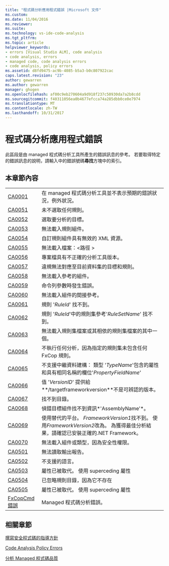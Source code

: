 ```yaml
---
title: "程式碼分析應用程式錯誤 |Microsoft 文件"
ms.custom: 
ms.date: 11/04/2016
ms.reviewer: 
ms.suite: 
ms.technology: vs-ide-code-analysis
ms.tgt_pltfrm: 
ms.topic: article
helpviewer_keywords:
- errors [Visual Studio ALM], code analysis
- code analysis, errors
- managed code, code analysis errors
- code analysis, policy errors
ms.assetid: d8fd9475-ac9b-4085-b5a3-b0c807922cac
caps.latest.revision: "23"
author: gewarren
ms.author: gewarren
manager: ghogen
ms.openlocfilehash: af00c9eb270604a9d918f237c50930da7a2b8cdd
ms.sourcegitcommit: f40311056ea0b4677efcca74a285dbb0ce0e7974
ms.translationtype: MT
ms.contentlocale: zh-TW
ms.lasthandoff: 10/31/2017
---
```

# <a name="code-analysis-application-errors"></a>程式碼分析應用程式錯誤
此區段是由 managed 程式碼分析工具所產生的錯誤訊息的參考。 若要取得特定的錯誤訊息的說明，請輸入中的錯誤號碼**尋找**方塊中的索引。  
  
## <a name="in-this-section"></a>本章節內容  
  
|||  
|-|-|  
|[CA0001](ca0001.md)|在 managed 程式碼分析工具並不表示預期的錯誤狀況，例外狀況。|  
|[CA0051](ca0051.md)|未不選取任何規則。|  
|[CA0052](ca0052.md)|選取要分析的目標。|  
|[CA0053](ca0053.md)|無法載入規則組件。|  
|[CA0054](ca0054.md)|自訂規則組件具有無效的 XML 資源。|  
|[CA0055](ca0055.md)|無法載入檔案：\<路徑 >|  
|[CA0056](ca0056.md)|專案檔具有不正確的分析工具版本。|  
|[CA0057](ca0057.md)|違規無法對應至目前資料集的目標和規則。|  
|[CA0058](ca0058.md)|無法載入參考的組件。|  
|[CA0059](ca0059.md)|命令列參數時發生錯誤。|  
|[CA0060](ca0060.md)|無法載入組件的間接參考。|  
|[CA0061](ca0061.md)|規則 '*RuleId*' 找不到。|  
|[CA0062](ca0062.md)|規則 '*RuleId*'中的規則集參考'*RuleSetName*' 找不到。|  
|[CA0063](ca0063.md)|無法載入規則集檔案或其相依的規則集檔案的其中一個。|  
|[CA0064](ca0064.md)|不執行任何分析，因為指定的規則集未包含任何 FxCop 規則。|  
|[CA0065](ca0065.md)|不支援中繼資料建構： 類型 '*TypeName*'包含的屬性和具有相同名稱的欄位'*PropertyFieldName*'|  
|[CA0066](ca0066.md)|值 '*VersionID*' 提供給**/targetframeworkversion**不是可辨認的版本。|  
|[CA0067](ca0067.md)|找不到目錄。|  
|[CA0068](ca0068.md)|偵錯目標組件找不到資訊*'AssemblyName'*。|  
|[CA0069](ca0069.md)|使用替代的平台。 *FrameworkVersion1*找不到。 使用*FrameworkVersion2*改為。 為獲得最佳分析結果，請確認已安裝正確的.NET Framework。|  
|[CA0070](ca0070.md)|無法載入組件或類型，因為安全性權限。|  
|[CA0501](ca0501.md)|無法讀取輸出報告。|  
|[CA0502](ca0502.md)|不支援的語言。|  
|[CA0503](ca0503.md)|屬性已被取代。 使用 superceding 屬性|  
|[CA0504](ca0504.md)|已忽略規則目錄，因為它不存在|  
|[CA0505](ca0505.md)|屬性已被取代。 使用 superceding 屬性|  
|[FxCopCmd 錯誤](fxcopcmd-errors.md)|Managed 程式碼分析錯誤。|  
  
## <a name="related-sections"></a>相關章節  
 [撰寫安全程式碼的指導方針](http://msdn.microsoft.com/en-us/9892fd19-45cd-44b6-9fa8-10f1b5cb6ea4)  

 [Code Analysis Policy Errors](../code-quality/code-analysis-policy-errors.md)  
  
 [分析 Managed 程式碼品質](../code-quality/analyzing-managed-code-quality-by-using-code-analysis.md)  
  
